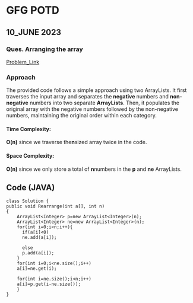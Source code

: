 # GFG POTD <br>

## 10_JUNE 2023 <br>
### Ques. Arranging the array
[Problem_Link](https://practice.geeksforgeeks.org/problems/arranging-the-array1131/1) <br>
### Approach <br>
The provided code follows a simple approach using two ArrayLists. It first traverses the input array and separates the<B> negative </B>numbers and <B>non-negative</B> numbers into two separate <B>ArrayLists</B>. Then, it populates the original array with the negative numbers followed by the non-negative numbers, maintaining the original order within each category.

#### Time Complexity:<br>
<B>O(n)</B> since we traverse the<B>n</B>sized array twice in the code.<br>
#### Space Complexity:<br>
<B>O(n)</B> since we only store a total of <B>n</B>numbers in the <B>p</B> and <B>ne</B> ArrayLists.

## Code (JAVA)<br>

    class Solution {
    public void Rearrange(int a[], int n)
    {
        ArrayList<Integer> p=new ArrayList<Integer>(n);
        ArrayList<Integer> ne=new ArrayList<Integer>(n);
        for(int i=0;i<n;i++){
          if(a[i]<0)
          ne.add(a[i]);
          
          else 
          p.add(a[i]);
        }
        for(int i=0;i<ne.size();i++)
        a[i]=ne.get(i);
        
        for(int i=ne.size();i<n;i++)
        a[i]=p.get(i-ne.size());
        }
    }


